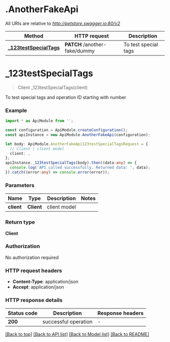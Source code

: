 # .AnotherFakeApi

All URIs are relative to *http://petstore.swagger.io:80/v2*

|Method | HTTP request | Description|
|------------- | ------------- | -------------|
|[**_123testSpecialTags**](AnotherFakeApi.md#_123testSpecialTags) | **PATCH** /another-fake/dummy | To test special tags|

# **_123testSpecialTags**
> Client _123testSpecialTags(client)

To test special tags and operation ID starting with number

### Example

```typescript
import * as ApiModule from '';

const configuration = ApiModule.createConfiguration();
const apiInstance = new ApiModule.AnotherFakeApi(configuration);

let body: ApiModule.AnotherFakeApi123testSpecialTagsRequest = {
  // Client | client model
  client: ,
};
apiInstance._123testSpecialTags(body).then((data:any) => {
  console.log('API called successfully. Returned data: ', data);
}).catch((error:any) => console.error(error));
```

### Parameters

|Name | Type | Description  | Notes|
|------------- | ------------- | ------------- | -------------|
| **client** | **Client**| client model | |


### Return type

**Client**

### Authorization

No authorization required

### HTTP request headers

 - **Content-Type**: application/json
 - **Accept**: application/json


### HTTP response details
| Status code | Description | Response headers |
|-------------|-------------|------------------|
|**200** | successful operation |  -  |

[[Back to top]](#) [[Back to API list]](README.md#documentation-for-api-endpoints) [[Back to Model list]](README.md#documentation-for-models) [[Back to README]](README.md)


